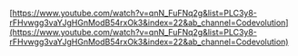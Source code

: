 [https://www.youtube.com/watch?v=qnN_FuFNq2g&list=PLC3y8-rFHvwgg3vaYJgHGnModB54rxOk3&index=22&ab_channel=Codevolution](https://www.youtube.com/watch?v=qnN_FuFNq2g&list=PLC3y8-rFHvwgg3vaYJgHGnModB54rxOk3&index=22&ab_channel=Codevolution)
